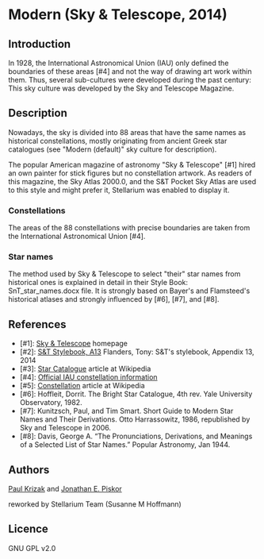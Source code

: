 # Modern (Sky & Telescope, 2014)

## Introduction

In 1928, the International Astronomical Union (IAU) only defined the boundaries of these areas [#4] and not the way of drawing art work within them. Thus, several sub-cultures were developed during the past century: This sky culture was developed by the Sky and Telescope Magazine.

## Description

Nowadays, the sky is divided into 88 areas that have the same names as historical constellations, mostly originating from ancient Greek star catalogues (see "Modern (default)" sky culture for description).

The popular American magazine of astronomy "Sky & Telescope" [#1] hired an own painter for stick figures but no constellation artwork. As readers of this magazine, the Sky Atlas 2000.0, and the S&T Pocket Sky Atlas are used to this style and might prefer it, Stellarium was enabled to display it.

### Constellations

The areas of the 88 constellations with precise boundaries are taken from the International Astronomical Union [#4].

### Star names

The method used by Sky & Telescope to select "their" star names from historical ones is explained in detail in their Style Book: SnT_star_names.docx file. It is strongly based on Bayer's and Flamsteed's historical atlases and strongly influenced by [#6], [#7], and [#8].

## References
 
 - [#1]: [Sky & Telescope](https://www.skyandtelescope.com) homepage
 - [#2]: [S&T Stylebook, A13](https://fossies.org/linux/stellarium/skycultures/western_SnT/SnT_star_names.docx) Flanders, Tony: S&T's stylebook, Appendix 13, 2014
 - [#3]: [Star Catalogue](http://en.wikipedia.org/wiki/Star_catalogue) article at Wikipedia
 - [#4]: [Official IAU constellation information](http://www.iau.org/public/constellations/)
 - [#5]: [Constellation](http://en.wikipedia.org/wiki/Constellation) article at Wikipedia
 - [#6]: Hoffleit, Dorrit. The Bright Star Catalogue, 4th rev. Yale University Observatory, 1982. 
 - [#7]: Kunitzsch, Paul, and Tim Smart. Short Guide to Modern Star Names and Their Derivations. Otto Harrassowitz, 1986, republished by Sky and Telescope in 2006.
 - [#8]: Davis, George A. “The Pronunciations, Derivations, and Meanings of a Selected List of Star Names.” Popular Astronomy, Jan 1944.

## Authors

[Paul Krizak](mailto:paul.krizak@gmail.com) and [Jonathan E. Piskor](mailto:jonathan.e.piskor@gmail.com)

reworked by Stellarium Team (Susanne M Hoffmann)

## Licence

GNU GPL v2.0
